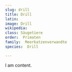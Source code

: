 ```yaml
---
slug: drill
title: Drill
latin:
image: Drill
wikipedia: 
class: Säugetiere
order:  Primaten
family:  Meerkatzenverwandte
species:  Drill

---
```


I am content.
